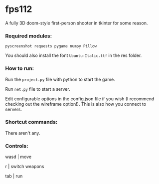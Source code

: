 # fps112
A fully 3D doom-style first-person shooter in tkinter for some reason.

### Required modules: 
`pyscreenshot
requests
pygame
numpy
Pillow`

You should also install the font `Ubuntu-Italic.ttf` in the res folder.

### How to run:
Run the `project.py` file with python to start the game.

Run `net.py` file to start a server.

Edit configurable options in the config.json file if you wish (I recommend checking out the wireframe option!). This is also how you connect to servers.

### Shortcut commands:
There aren't any.

### Controls:
wasd | move

r | switch weapons

tab | run
